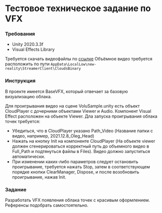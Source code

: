 # Тестовое техническое задание по VFX

### Требования
- Unity 2020.3.3f
- Visual Effects Library

Требуется скачать видеофайлы по [ссылке](https://disk.yandex.ru/d/4Q3hKF_T7hVGNw)
Объёмное видео требуется расположить по пути
`AppData\LocalLow\new-reality\StreamerClient\CloudsBinary`

### Инструкция
В проекте имеется BaseVFX, который отвечает за базовую визуализацию облака.

Для проигрывания видео на сцене VoluSample.unity есть объект CloudPlayer с дочерними объектами Viewer и Audio. Компонент Visual Effect расположен на объекте Viewer.
Дла запуска проигрывания облака точек требуется:
- Убедиться, что в CloudPlayer указано Path_Video (Название папки с видео, например, 2021.12.8_Oleg_Head)
- Нажать на кнопку Init на компоненте CloudPlayer (На объекте viewer должен сгенерироваться корректный путь до объемного видео в Full_Path и подтянуться файлы в Files). Видео должно запуститься автоматически.
- При изменении каких-либо параметров следует остановить проигрывание, требуется нажать Stop, затем в соответствующем порядке кнопки ClearManager, Dispose, и после возобновить проигрывание, нажав Init.


### Задание 
Разработать VFX появления облака точек с красивым оформлением. Референсы подобрать самостоятельно.